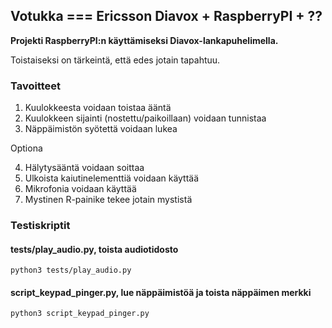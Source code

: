 ## Votukka === Ericsson Diavox + RaspberryPI + ??

**Projekti RaspberryPI:n käyttämiseksi Diavox-lankapuhelimella.**

Toistaiseksi on tärkeintä, että edes jotain tapahtuu.

### Tavoitteet

1. Kuulokkeesta voidaan toistaa ääntä
2. Kuulokkeen sijainti (nostettu/paikoillaan) voidaan tunnistaa
3. Näppäimistön syötettä voidaan lukea

Optiona

4. Hälytysääntä voidaan soittaa
5. Ulkoista kaiutinelementtiä voidaan käyttää
6. Mikrofonia voidaan käyttää
7. Mystinen R-painike tekee jotain mystistä

### Testiskriptit

#### tests/play_audio.py, toista audiotidosto
```
python3 tests/play_audio.py
```

#### script_keypad_pinger.py, lue näppäimistöä ja toista näppäimen merkki
```
python3 script_keypad_pinger.py
```
